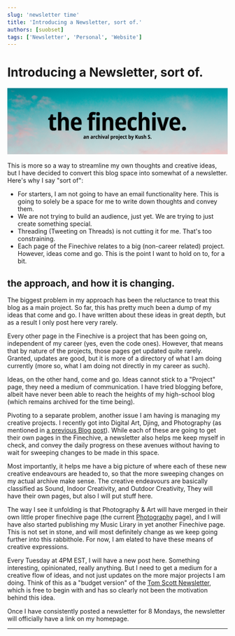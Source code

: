 ```yaml
---
slug: 'newsletter time'
title: 'Introducing a Newsletter, sort of.'
authors: [suobset]
tags: ['Newsletter', 'Personal', 'Website']
---
```


# Introducing a Newsletter, sort of.

![Newsletter Banner](./assets/finechive-newsletter.png)

This is more so a way to streamline my own thoughts and creative ideas, but I have decided to convert this blog space into somewhat of a newsletter. Here's why I say "sort of":

* For starters, I am not going to have an email functionality here. This is going to solely be a space for me to write down thoughts and convey them.
* We are not trying to build an audience, just yet. We are trying to just create something special.
* Threading (Tweeting on Threads) is not cutting it for me. That's too constraining. 
* Each page of the Finechive relates to a big (non-career related) project. However, ideas come and go. This is the point I want to hold on to, for a bit.

## the approach, and how it is changing.

The biggest problem in my approach has been the reluctance to treat this blog as a main project. So far, this has pretty much been a dump of my ideas that come and go. I have written about these ideas in great depth, but as a result I only post here very rarely. 

Every other page in the Finechive is a project that has been going on, independent of my career (yes, even the code ones). However, that means that by nature of the projects, those pages get updated quite rarely. Granted, updates are good, but it is more of a directory of what I am doing currently (more so, what I am doing not directly in my career as such).

Ideas, on the other hand, come and go. Ideas cannot stick to a "Project" page, they need a medium of communication. I have tried blogging before, albeit have never been able to reach the heights of my high-school blog (which remains archived for the time being). 

Pivoting to a separate problem, another issue I am having is managing my creative projects. I recently got into Digital Art, Djing, and Photography (as mentioned in [a previous Blog post](./dreaming)). While each of these are going to get their own pages in the Finechive, a newsletter also helps me keep myself in check, and convey the daily progress on these avenues without having to wait for sweeping changes to be made in this space.

Most importantly, it helps me have a big picture of where each of these new creative endeavours are headed to, so that the more sweeping changes on my actual archive make sense. The creative endeavours are basically classified as Sound, Indoor Creativity, and Outdoor Creativity, They will have their own pages, but also I will put stuff here.

The way I see it unfolding is that Photography & Art will have merged in their own little proper finechive page (the current [Photography](https://skushagra.com/docs/finechive/photography) page), and I will have also started publishing my Music Lirary in yet another Finechive page. This is not set in stone, and will most definitely change as we keep going further into this rabbithole. For now, I am elated to have these means of creative expressions.

Every Tuesday at 4PM EST, I will have a new post here. Something interesting, opinionated, really anything. But I need to get a medium for a creative flow of ideas, and not just updates on the more major projects I am doing. Think of this as a "budget version" of the [Tom Scott Newsletter](https://tomscott.com/), which is free to begin with and has so clearly not been the motivation behind this idea.

Once I have consistently posted a newsletter for 8 Mondays, the newsletter will officially have a link on my homepage.

<hr />